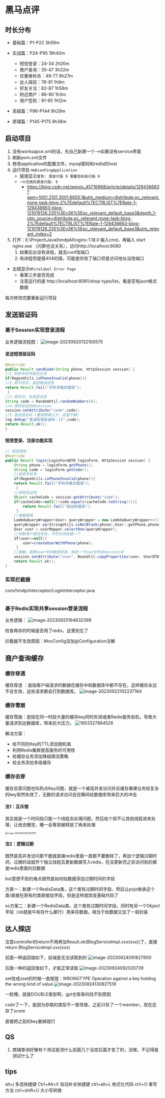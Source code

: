 # 黑马点评

## 时长分布
- 基础篇：P1-P22  3h59m
- 实战篇：P24-P95	19h40m
  - 短信登录：24-34  2h20m
  - 商户查询：35-47  3h22m
  - 优惠券秒杀：48-77 8h27m
  - 达人探店：78-81 1h9m
  - 好友关注：82-87 1h56m
  - 附近商户：88-90 1h3m
  - 用户签到：91-95 1h12m

- 高级篇：P96-P144	9h29m
- 原理篇：P145-P175	9h38m


## 启动项目

1. 没有worksapce.xml的话，先自己新建一个-->如果没有service界面
2. 刷新pom.xml文件
3. 修改application的配置文件，mysql密码和redis的host
4. 运行项目
   `HmDianPingApplication`
    - 报错显示`警告: 源发行版 9 需要目标发行版 9`
    - -->`无效的源发行版: 9`
        - https://blog.csdn.net/weixin_45716968/article/details/129436663?spm=1001.2101.3001.6650.1&utm_medium=distribute.pc_relevant.none-task-blog-2%7Edefault%7ECTRLIST%7ERate-1-129436663-blog-121019126.235%5Ev36%5Epc_relevant_default_base3&depth_1-utm_source=distribute.pc_relevant.none-task-blog-2%7Edefault%7ECTRLIST%7ERate-1-129436663-blog-121019126.235%5Ev36%5Epc_relevant_default_base3&utm_relevant_index=2
5. 打开：E:\Project\Java\hmdpAll\nginx-1.18.0  输入cmd，再输入 start nginx.exe （闪屏也没关系），访问http://localhost:8080
   1. 如果后台没有进程，就去conf改端口
   2. 有进程但是报404的错，可能是你改了端口但是访问地址没改端口


- 出错显示`Whitelabel Error Page`
    - 看第三步是否完成
    - 注意运行的是 http://localhost:8081/shop-type/list，看是否有json格式数据

每次修改完要重新运行项目

## 发送验证码

### 基于Session实现登录流程

业务逻辑流程图：
![image-20230920132100575](https://cdn.jsdelivr.net/gh/kixuan/PicGo/images/image-20230920132100575.png)

#### 发送短信验证码

```java
@Override
public Result sendCode(String phone, HttpSession session) {
//1.校验⼿机号是否合法
if(RegexUtils.isPhoneInvalid(phone)){
//2.若不符合，返回错误信息
return Result.fail("⼿机号格式错误");
 }
//3.若符合，⽣成验证码
String code = RandomUtil.randomNumbers(6);
//4.保存验证码到session
session.setAttribute("code",code);
//5.发送验证码 (要调⽤第三⽅，这⾥不做)
log.debug("发送短信验证码：{}",code);
return Result.ok();
}
```

#### 短信登录、注册功能实现

```java
// 短信登陆
@Override
public Result login(LoginFormDTO loginForm, HttpSession session) {
    String phone = loginForm.getPhone();
    String code = loginForm.getCode();
    //校验⼿机号
    if(RegexUtils.isPhoneInvalid(phone)){
    return Result.fail("⼿机号格式错误");
     }
    //校验验证码
    Object cacheCode = session.getAttribute("code");
    if(cacheCode==null||!code.equals(cacheCode.toString())){
    	return Result.fail("验证码错误");
     }
    //查数据库
    LambdaQueryWrapper<User> queryWrapper = new LambdaQueryWrapper<>();
    queryWrapper.eq(StringUtils.isNotBlank(phone),User::getPhone,phone);
    User user = userMapper.selectOne(queryWrapper);
    //判断⽤户是否存在，不存在则创建⼀个
    if(user==null){
    	user=createUserWithPhone(phone);
     }
    //脱敏，剔除user中的敏感信息，保存⼀个UserDTO到session中
    session.setAttribute("user", BeanUtil.copyProperties(user, UserDTO.class));
    return Result.ok();
}
```



### 实现拦截器

com/hmdp/interceptor/LoginInterceptor.java

```java
```



### 基于Redis实现共享session登录流程

业务逻辑：
![image-20230920164632398](https://cdn.jsdelivr.net/gh/kixuan/PicGo/images/image-20230920164632398.png)





检查再存的时候是否用了redis，这里别忘了

拦截器不生效原因：MvcConfig没加@Configuration注解



## 商户查询缓存

### 缓存穿透

缓存穿透 ：是指客户端请求的数据在缓存中和数据库中都不存在，这样缓存永远不会生效，这些请求都会打到数据库。
![image-20230922102237164](https://cdn.jsdelivr.net/gh/kixuan/PicGo/images/image-20230922102237164.png)

### 缓存雪崩

缓存雪崩：是指在同一时段大量的缓存key同时失效或者Redis服务宕机，导致大量请求到达数据库，带来巨大压力。
![1653327884526](https://cdn.jsdelivr.net/gh/kixuan/PicGo/images/1653327884526.png)

解决方案：

* 给不同的Key的TTL添加随机值
* 利用Redis集群提高服务的可用性
* 给缓存业务添加降级限流策略
* 给业务添加多级缓存



### 缓存击穿

缓存击穿问题也叫热点Key问题，就是一个被高并发访问并且缓存重建业务较复杂的key突然失效了，无数的请求访问会在瞬间给数据库带来巨大的冲击

#### 法1：互斥锁

其实就是一个时间段只能一个线程去处理问题，然后给个锁不让其他线程进来处理，让他去睡觉，睡一会等锁被释放了再来处理

<img src="https://cdn.jsdelivr.net/gh/kixuan/PicGo/images/image-20230922102857515.png" alt="image-20230922102857515" style="zoom:50%;" />



#### 法2：逻辑过期

既然是高并发访问那干脆就直接redis里面一直都不要删除了，再加个逻辑过期时间，过期的话就开个独立线程去更新数据写入redis，在没更新完之前访问到的都是redis里面的旧数据

but意想不到的难点居然是如何给数据添加过期时间的字段

方案一：新建⼀个RedisData类，这个类有过期时间字段，然后让pojo继承这个类/直接在原有的类直接加字段，但是这样就改变基础代码了

so方案二：新建⼀个RedisData类，这个类有过期时间字段，同时有另⼀个Object字段（ob就是牛啦存什么都行）用来存数据。相当于给数据又加了⼀层封装







## 达人探店



注意controller的return不用再加Result.ok(BlogServiceImpl.xxx(xxx))了，直接return BlogServiceImpl.xxx(xxx)

前面一种返回值如下，前端是无法读取到的
![image-20230924091827900](https://cdn.jsdelivr.net/gh/kixuan/PicGo/images/image-20230924091827900.png)

后面一种的返回值如下，才能正常读取
![image-20230924092020739](https://cdn.jsdelivr.net/gh/kixuan/PicGo/images/image-20230924092020739.png)



set改成zset的时候一直报错：WRONGTYPE Operation against a key holding the wrong kind of value
![image-20230924130827519](https://cdn.jsdelivr.net/gh/kixuan/PicGo/images/image-20230924130827519.png)

一脸懵，就是DOUBLE类型啊，gpt也笨笨的找不到原因

csdn了一下，是因为存取的类型不一致导致，之前只存了一个member，现在还存了score

直接把之前的key删掉就行

## QS

1. 商铺查询好像有个测试是测什么前面几个没变后面才变了的，没做，不记得是测试什么了

## tips

alt+j 多选快捷键
Ctrl+Alt+V 自动补全快捷键
ctrl+alt+L 格式化代码
ctrl+O 重写方法
ctrl+shift+U 大小写转换

